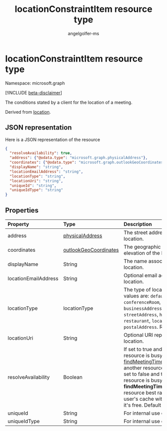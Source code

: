 ﻿---
title: "locationConstraintItem resource type"
description: "The conditions stated by a client for the location of a meeting."
localization_priority: Normal
author: "angelgolfer-ms"
ms.prod: "outlook"
doc_type: resourcePageType
---

# locationConstraintItem resource type

Namespace: microsoft.graph

[!INCLUDE [beta-disclaimer](../../includes/beta-disclaimer.md)]

The conditions stated by a client for the location of a meeting.

Derived from [location](location.md).

## JSON representation

Here is a JSON representation of the resource

<!-- {
  "blockType": "resource",
  "optionalProperties": [
  
  ],
  "@odata.type": "microsoft.graph.locationConstraintItem"
}-->

```json
{
  "resolveAvailability": true,
  "address": {"@odata.type": "microsoft.graph.physicalAddress"},
  "coordinates": {"@odata.type": "microsoft.graph.outlookGeoCoordinates"},
  "displayName": "string",
  "locationEmailAddress": "string",
  "locationType": "string",
  "locationUri": "string",
  "uniqueId": "string",
  "uniqueIdType": "string"
}

```

## Properties

| Property             | Type                                              | Description                                                                                                                                                                                                                                                                                                                   |
| :------------------- | :------------------------------------------------ | :---------------------------------------------------------------------------------------------------------------------------------------------------------------------------------------------------------------------------------------------------------------------------------------------------------------------------- |
| address              | [physicalAddress](physicaladdress.md)             | The street address of the location.                                                                                                                                                                                                                                                                                           |
| coordinates          | [outlookGeoCoordinates](outlookgeocoordinates.md) | The geographic coordinates and elevation of the location.                                                                                                                                                                                                                                                                     |
| displayName          | String                                            | The name associated with the location.                                                                                                                                                                                                                                                                                        |
| locationEmailAddress | String                                            | Optional email address of the location.                                                                                                                                                                                                                                                                                       |
| locationType         | locationType                                      | The type of location. Possible values are: `default`, `conferenceRoom`, `homeAddress`, `businessAddress`,`geoCoordinates`, `streetAddress`, `hotel`, `restaurant`, `localBusiness`, `postalAddress`. Read-only.                                                                                                               |
| locationUri          | String                                            | Optional URI representing the location.                                                                                                                                                                                                                                                                                       |
| resolveAvailability  | Boolean                                           | If set to true and the specified resource is busy, [findMeetingTimes](../api/user-findmeetingtimes.md) looks for another resource that is free. If set to false and the specified resource is busy, **findMeetingTimes** returns the resource best ranked in the user's cache without checking if it's free. Default is true. |
| uniqueId             | String                                            | For internal use only.                                                                                                                                                                                                                                                                                                        |
| uniqueIdType         | String                                            | For internal use only.                                                                                                                                                                                                                                                                                                        |

<!-- uuid: 8fcb5dbc-d5aa-4681-8e31-b001d5168d79
2015-10-25 14:57:30 UTC -->

<!--
{
  "type": "#page.annotation",
  "description": "locationConstraintItem resource",
  "keywords": "",
  "section": "documentation",
  "tocPath": "",
  "suppressions": []
}
-->
